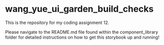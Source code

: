 # wang_yue_ui_garden_build_checks
This is the repository for my coding assignment 12.

Please navigate to the README.md file found within the component_library folder for detailed instructions on how to get this storybook up and running!